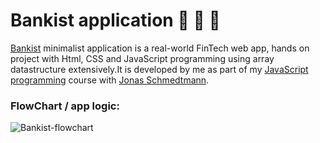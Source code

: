 # Bankist application 📲 💱 🏦
[Bankist](https://github.com/Kmohamedalie/BANKIST) minimalist application is a real-world FinTech web app, hands on project with Html, CSS and JavaScript programming using array datastructure extensively.It is developed by me as part of my [JavaScript programming](https://www.udemy.com/course/the-complete-javascript-course/?utm_campaign=website1010&utm_medium=website1010&utm_source=mycoupon) course with [Jonas Schmedtmann](https://codingheroes.io/). 

### FlowChart / app logic:
![Bankist-flowchart](https://github.com/Kmohamedalie/Bankist-app/assets/63104472/f881c1dd-812d-40a8-9e70-fc5a76393714)
